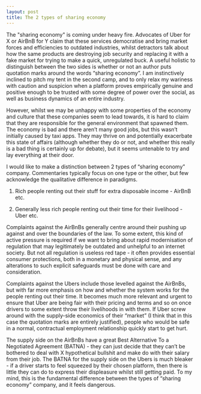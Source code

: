 ```yaml
---
layout: post
title: The 2 types of sharing economy
---
```

The "sharing economy" is coming under heavy fire. Advocates of Uber for X or AirBnB for Y claim that these services democratise and bring market forces and efficiencies to outdated industries, whilst detractors talk about how the same products are destroying job security and replacing it with a fake market for trying to make a quick, unregulated buck. A useful holistic to distinguish between the two sides is whether or not an author puts quotation marks around the words “sharing economy”. I am instinctively inclined to pitch my tent in the second camp, and to only relax my wariness with caution and suspicion when a platform proves empirically genuine and positive enough to be trusted with some degree of power over the social, as well as business dynamics of an entire industry.

However, whilst we may be unhappy with some properties of the economy and culture that these companies seem to lead towards, it is hard to claim that they are responsible for the general environment that spawned them. The economy is bad and there aren’t many good jobs, but this wasn’t initially caused by taxi apps. They may thrive on and potentially exacerbate this state of affairs (although whether they do or not, and whether this really is a bad thing is certainly up for debate), but it seems untenable to try and lay everything at their door.

I would like to make a distinction between 2 types of “sharing economy” company. Commentaries typically focus on one type or the other, but few acknowledge the qualitative difference in paradigms.

1. Rich people renting out their stuff for extra disposable income - AirBnB etc.

2. Generally less rich people renting out their time for their livelihood - Uber etc.

Complaints against the AirBnBs generally centre around their pushing up against and over the boundaries of the law. To some extent, this kind of active pressure is required if we want to bring about rapid modernisation of regulation that may legitimately be outdated and unhelpful to an internet society. But not all regulation is useless red tape - it often provides essential consumer protections, both in a monetary and physical sense, and any alterations to such explicit safeguards must be done with care and consideration.

Complaints against the Ubers include those levelled against the AirBnBs, but with far more emphasis on how and whether the system works for the people renting out their time. It becomes much more relevant and urgent to ensure that Uber are being fair with their pricing and terms and so on once drivers to some extent throw their livelihoods in with them. If Uber screw around with the supply-side economics of their “market” (I think that in this case the quotation marks are entirely justified), people who would be safe in a normal, contractual employment relationship quickly start to get hurt.

The supply side on the AirBnBs have a great Best Alternative To a Negotiated Agreement (BATNA) - they can just decide that they can’t be bothered to deal with X hypothetical bullshit and make do with their salary from their job. The BATNA for the supply side on the Ubers is much bleaker - if a driver starts to feel squeezed by their chosen platform, then there is little they can do to express their displeasure whilst still getting paid. To my mind, this is the fundamental difference between the types of “sharing economy” company, and it feels dangerous.
